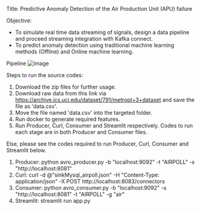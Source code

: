 Title: Predictive Anomaly Detection of the Air Production Unit (APU) failure

Objective: 
- To simulate real time data streaming of signals, design a data pipeline and proceed streaming integration with Kafka connect.
- To predict anomaly detection using traditional machine learning methods (Offline) and Online machine learning.

Pipeline
![image](https://github.com/bsssgrace/DADS6005-Real-Time_Predictive-Maintenance-Analytics/assets/114140787/33b6fcdf-b816-47e8-b135-cfa046e2a61f)

Steps to run the source codes:

1. Download the zip files for further usage.
2. Download raw data from this link via https://archive.ics.uci.edu/dataset/791/metropt+3+dataset and save the file as 'data.csv'.
3. Move the file named 'data.csv' into the targeted folder.
4. Run docker to generate required features.
5. Run Producer, Curl, Consumer and Streamlit respectively. Codes to run each stage are in both Producer and Consumer files.

Else, please see the codes required to run Producer, Curl, Consumer and Streamlit below.
1. Producer: python avro_producer.py -b "localhost:9092" -t "AIRPOLL" -s "http://localhost:8081"
2. Curl: curl -d @"sinkMysql_airpoll.json" -H "Content-Type: application/json" -X POST http://localhost:8083/connectors
3. Consumer: python avro_consumer.py -b "localhost:9092" -s "http://localhost:8081" -t "AIRPOLL" -g "air"
4. Streamlit: streamlit run app.py
